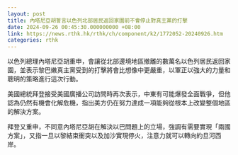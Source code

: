 ```yaml
---
layout: post
title: 內塔尼亞胡誓言以色列北部居民返回家園前不會停止對真主黨的打擊
date: 2024-09-26 00:45:30.000000000 +08:00
link: https://news.rthk.hk/rthk/ch/component/k2/1772052-20240926.htm
categories: rthk
---
```


以色列總理內塔尼亞胡重申，會讓從北部邊境地區撤離的數萬名以色列居民返回家園，並表示黎巴嫩真主黨受到的打擊將會比想像中更嚴重，以軍正以強大的力量和聰明的策略進行這次行動。

美國總統拜登接受美國廣播公司訪問時再次表示，中東有可能爆發全面戰爭，但他認為仍然有機會化解危機，指出美方仍在努力達成一項能夠從根本上改變整個地區的解決方案。

拜登又重申，不同意內塔尼亞胡在解決以巴問題上的立場，強調有需要實現「兩國方案」，又指一旦以黎結束衝突以及加沙實現停火，注意力就可以轉向約旦河西岸。
